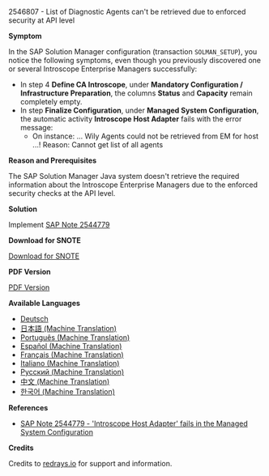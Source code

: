 2546807 - List of Diagnostic Agents can't be retrieved due to enforced security at API level

**Symptom**

In the SAP Solution Manager configuration (transaction `SOLMAN_SETUP`), you notice the following symptoms, even though you previously discovered one or several Introscope Enterprise Managers successfully:

- In step 4 **Define CA Introscope**, under **Mandatory Configuration / Infrastructure Preparation**, the columns **Status** and **Capacity** remain completely empty.
- In step **Finalize Configuration**, under **Managed System Configuration**, the automatic activity **Introscope Host Adapter** fails with the error message:
  - On instance: ... Wily Agents could not be retrieved from EM for host ...! Reason: Cannot get list of all agents

**Reason and Prerequisites**

The SAP Solution Manager Java system doesn't retrieve the required information about the Introscope Enterprise Managers due to the enforced security checks at the API level.

**Solution**

Implement [SAP Note 2544779](https://me.sap.com/notes/2544779)

**Download for SNOTE**

[Download for SNOTE](https://notesdownloads.sap.com/note/0040000001161172018)

**PDF Version**

[PDF Version](https://userapps.support.sap.com/sap/support/sfm/notes/print/0002546807?language=en-US&token=C4DF10E9A49E0C1822BB7A7C5BFBDF34)

**Available Languages**

- [Deutsch](https://me.sap.com/notes/0002546807/D)
- [日本語 (Machine Translation)](https://me.sap.com/notes/0002546807/J)
- [Português (Machine Translation)](https://me.sap.com/notes/0002546807/P)
- [Español (Machine Translation)](https://me.sap.com/notes/0002546807/S)
- [Français (Machine Translation)](https://me.sap.com/notes/0002546807/F)
- [Italiano (Machine Translation)](https://me.sap.com/notes/0002546807/I)
- [Русский (Machine Translation)](https://me.sap.com/notes/0002546807/R)
- [中文 (Machine Translation)](https://me.sap.com/notes/0002546807/1)
- [한국어 (Machine Translation)](https://me.sap.com/notes/0002546807/3)

**References**

- [SAP Note 2544779 - 'Introscope Host Adapter' fails in the Managed System Configuration](https://me.sap.com/notes/2544779)

**Credits**

Credits to [redrays.io](https://redrays.io) for support and information.